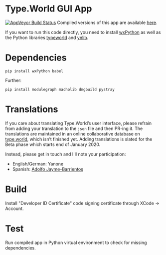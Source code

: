 # Type.World GUI App


[![AppVeyor Build Status](https://ci.appveyor.com/api/projects/status/github/typeworld/guiapp?svg=true)](https://ci.appveyor.com/project/typeworld/guiapp)
Compiled versions of this app are available [here](https://type.world/app/).

If you want to run this code directly, you need to install [wxPython](https://wiki.wxpython.org/How%20to%20install%20wxPython) as well as the Python libraries [typeworld](https://github.com/typeworld/api/tree/master/Python/Lib/typeworld) and [ynlib](https://github.com/yanone/ynlib).

# Dependencies

`pip install wxPython babel`

Further:

`pip install modulegraph macholib dmgbuild pystray`

# Translations

If you care about translating Type.World’s user interface, please refrain from adding your translation to the `json` file and then PR-ing it. The translations are maintained in an online collaborative database on [type.world](https://type.world), which isn’t finished yet. Adding translations is slated for the Beta phase which starts end of January 2020.

Instead, please get in touch and I'll note your participation:

* English/German: Yanone
* Spanish: [Adolfo Jayme-Barrientos](https://github.com/fitojb)

# Build

Install "Developer ID Certificate" code signing certificate through XCode -> Account.

# Test

Run compiled app in Python virtual environment to check for missing dependencies.
